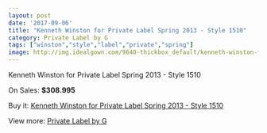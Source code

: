 ```yaml
---
layout: post
date: '2017-09-06'
title: "Kenneth Winston for Private Label Spring 2013 - Style 1510"
category: Private Label by G
tags: ["winston","style","label","private","spring"]
image: http://img.idealgown.com/9640-thickbox_default/kenneth-winston-for-private-label-spring-2013-style-1510.jpg
---
```

Kenneth Winston for Private Label Spring 2013 - Style 1510

On Sales: **$308.995**
<a href="https://www.idealgown.com/en/private-label-by-g/3984-kenneth-winston-for-private-label-spring-2013-style-1510.html"><amp-img layout="responsive" width="600" height="600" src="//img.idealgown.com/9640-thickbox_default/kenneth-winston-for-private-label-spring-2013-style-1510.jpg" alt="Kenneth Winston for Private Label Spring 2013 - Style 1510 0" /></a>
<a href="https://www.idealgown.com/en/private-label-by-g/3984-kenneth-winston-for-private-label-spring-2013-style-1510.html"><amp-img layout="responsive" width="600" height="600" src="//img.idealgown.com/9642-thickbox_default/kenneth-winston-for-private-label-spring-2013-style-1510.jpg" alt="Kenneth Winston for Private Label Spring 2013 - Style 1510 1" /></a>
<a href="https://www.idealgown.com/en/private-label-by-g/3984-kenneth-winston-for-private-label-spring-2013-style-1510.html"><amp-img layout="responsive" width="600" height="600" src="//img.idealgown.com/9641-thickbox_default/kenneth-winston-for-private-label-spring-2013-style-1510.jpg" alt="Kenneth Winston for Private Label Spring 2013 - Style 1510 2" /></a>

Buy it: [Kenneth Winston for Private Label Spring 2013 - Style 1510](https://www.idealgown.com/en/private-label-by-g/3984-kenneth-winston-for-private-label-spring-2013-style-1510.html "Kenneth Winston for Private Label Spring 2013 - Style 1510")

View more: [Private Label by G](https://www.idealgown.com/en/46-private-label-by-g "Private Label by G")